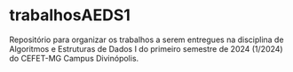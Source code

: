 # trabalhosAEDS1
Repositório para organizar os trabalhos a serem entregues na disciplina de Algoritmos e Estruturas de Dados I do primeiro semestre de 2024 (1/2024) do CEFET-MG Campus Divinópolis.
